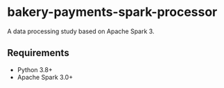 # bakery-payments-spark-processor
A data processing study based on Apache Spark 3.

## Requirements

- Python 3.8+
- Apache Spark 3.0+
